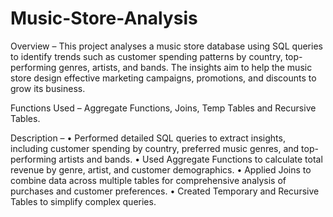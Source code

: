 # Music-Store-Analysis
Overview – This project analyses a music store database using SQL queries to identify trends such as customer spending patterns by country, top-performing genres, artists, and bands. The insights aim to help the music store design effective marketing campaigns, promotions, and discounts to grow its business.

Functions Used – Aggregate Functions, Joins, Temp Tables and Recursive Tables.

Description – 
•	Performed detailed SQL queries to extract insights, including customer spending by country, preferred music genres, and top-performing artists and bands.
•	Used Aggregate Functions to calculate total revenue by genre, artist, and customer demographics.
•	Applied Joins to combine data across multiple tables for comprehensive analysis of purchases and customer preferences.
•	Created Temporary and Recursive Tables to simplify complex queries.
